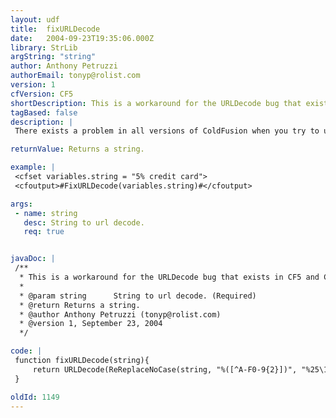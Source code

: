 ```yaml
---
layout: udf
title:  fixURLDecode
date:   2004-09-23T19:35:06.000Z
library: StrLib
argString: "string"
author: Anthony Petruzzi
authorEmail: tonyp@rolist.com
version: 1
cfVersion: CF5
shortDescription: This is a workaround for the URLDecode bug that exists in CF5 and CFMX.
tagBased: false
description: |
 There exists a problem in all versions of ColdFusion when you try to urldecode a string that contain a lone &quot;%&quot; such as &quot;5% credit card&quot;. Usually the &quot;%&quot; will translate to &quot;%25&quot; if URLEncoded. However sometimes when programming you might not scope a variable so that you can get the value from either the URL or a FORM post. The problem is that if you get the variable from a FORM post, the string is not URLEncoded, this is where the bug comes into effect. In CF5 and below the uncoded &quot;%&quot; in the string will be returned as a blank, such as &quot;5 credit card&quot;. However in CFMX this will cause an exception error. This UDF is a workaround for both CF5 and CFMX until a hotfix is available.

returnValue: Returns a string.

example: |
 <cfset variables.string = "5% credit card">
 <cfoutput>#FixURLDecode(variables.string)#</cfoutput>

args:
 - name: string
   desc: String to url decode.
   req: true


javaDoc: |
 /**
  * This is a workaround for the URLDecode bug that exists in CF5 and CFMX.
  * 
  * @param string      String to url decode. (Required)
  * @return Returns a string. 
  * @author Anthony Petruzzi (tonyp@rolist.com) 
  * @version 1, September 23, 2004 
  */

code: |
 function fixURLDecode(string){
     return URLDecode(ReReplaceNoCase(string, "%([^A-F0-9{2}])", "%25\1", "ALL"));
 }

oldId: 1149
---
```


